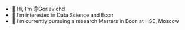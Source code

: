 - 👋 Hi, I’m @Gorlevichd
- 👀 I’m interested in Data Science and Econ
- 🌱 I’m currently pursuing a research Masters in Econ at HSE, Moscow

<!---
Gorlevichd/Gorlevichd is a ✨ special ✨ repository because its `README.md` (this file) appears on your GitHub profile.
You can click the Preview link to take a look at your changes.
--->
